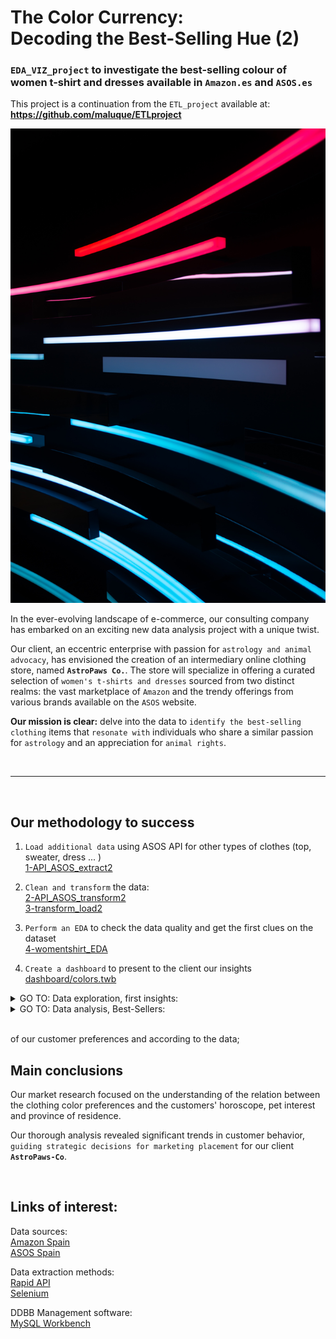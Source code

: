 # The Color Currency: <br/> Decoding the Best-Selling Hue (2)

### `EDA_VIZ_project` to investigate the best-selling colour of women t-shirt and dresses available in `Amazon.es` and `ASOS.es`

This project is a continuation from the `ETL_project` available at: **https://github.com/maluque/ETLproject**

![intro](images/intro.jpg)


In the ever-evolving landscape of e-commerce, our consulting company has embarked on an exciting new data analysis project with a unique twist.

Our client, an eccentric enterprise with passion for `astrology and animal advocacy`, has envisioned the creation of an intermediary online clothing store, named **`AstroPaws Co.`**. The store will specialize in offering a curated selection of `women's t-shirts and dresses` sourced from two distinct realms: the vast marketplace of `Amazon` and the trendy offerings from various brands available on the `ASOS` website.


**Our mission is clear:** delve into the data to `identify the best-selling clothing` items that `resonate with` individuals who share a similar passion for `astrology` and an appreciation for `animal rights`.

<br/>

--------------

<br/>


## Our methodology to success

1. `Load additional data` using ASOS API for other types of clothes (top, sweater, dress ... ) <br/>
    [1-API_ASOS_extract2](notebooks/1-API_ASOS_extract2.ipynb) <br/>

2. `Clean and transform` the data: <br/>
    [2-API_ASOS_transform2](notebooks/2-API_ASOS_transform2.ipynb) <br/>
    [3-transform_load2](notebooks/3-transform_load2.ipynb)  <br/>

3. `Perform an EDA` to check the data quality and get the first clues on the dataset <br/>
    [4-womentshirt_EDA](notebooks/4-womentshirt_EDA.ipynb)  <br/>

3. `Create a dashboard` to present to the client our insights <br/>
    [dashboard/colors.twb](dashboard/colors.twb)   <br/>


<details>
<summary> GO TO: Data exploration, first insights:<a name="clean1"></a></summary>

<br>

## How much data have we collected??

* From 2 stores: ASOS and Amazon (AWZ)
* Classified in 15 types -filtering types with > 100 products
* Classified in 11 colors -filtering colors with > 900 products


## Brands

AWZ dataset collects products from `1320 brands while ASOS 365`. Both collect clothes from `common 35 brands`.

<div style="border: 4px solid white; padding: 0px;">
    <img src="images/brands_ven1.png" alt="Your Image Description" />
</div>

<br>

## Price distribution

Without further evaluating and filtering the outliers out, the two shops present a similar price distribution.

<div style="border: 4px solid white; padding: 0px;">
    <img src="images/price_hist1.png" alt="Your Image Description" />
</div>
<br>

## Product clothes type and colour combined

`ASOS dataset includes specific types of clothes that AMZ doesn't`, such as "zapatos" and "casacas sanitarias". Likewise, ASOS collects a much larger number of dresses (vestidos y faldas).

<br>

`AMZ collects a much larger number of products under the category "camisa".`  Nonewithstanding, AMZ also returned a considerable number of products that are not stricktely t-shirts. This indicates that `AMZ quite ignores the filters we asked.`

<br>
<div style="border: 4px solid white; padding: 0px;">
    <img src="images/price_mat1.png" alt="Your Image Description" />
</div>
<br>



</details>


<details>
<summary> GO TO: Data analysis, Best-Sellers: <a name="clean1"></a></summary>
<br>

Tableau dashboards are available at: [dashboard/colors.twb](dashboard/colors.twb) 

## Spanish Provinces

We found that, in some Spanish provinces, customers have specific preference for certain colors as for instance:

* Jaen - Turquesa
* Segovia - Negro
* Las Palmas - Naranja


<br>
<div style="border: 4px solid white; padding: 0px;">
    <img src="images/province.png" alt="Your Image Description" />
</div>
<br>

## Type of clothing product

When focusing on T-shirt and dresses prices according to color, we find two very different trends:

* Black dresses are the most expensive ones in average
* white t-shirts are the most expensive ones in average

<br>
<div style="border: 4px solid white; padding: 0px;">
    <img src="images/types3.png" alt="Your Image Description" />
</div>
<br>

## Pet preferences

According to our market study, we find very stricking differences in the color preference of the customers when comparing their pet preferences.

The clothing preferences are evaluated according to the average price of the products by color. This opens the possibility to perform further economic segmentation studies focus on these specific groups.


<br>
<div style="border: 4px solid white; padding: 0px;">
    <img src="images/catdog.png" alt="Your Image Description" />
</div>
<br>

## Horoscope

The clothing color preferences according to the customers' horoscope also revealed that certain individuals are prone to pick specific color clothes.

<br>
<div style="border: 4px solid white; padding: 0px;">
    <img src="images/horoscope.png" alt="Your Image Description" />
</div>
<br>

</details>

<br>

of our customer preferences and according to the data;
## Main conclusions

Our market research focused on the understanding of the relation between the clothing color preferences and the customers' horoscope, pet interest and province of residence.

Our thorough analysis revealed significant trends in customer behavior, `guiding strategic decisions for marketing placement`
for our client **`AstroPaws-Co`**.

<br>

## Links of interest:

Data sources: <br/>
[Amazon Spain](https://www.amazon.es/) <br/>
[ASOS Spain](https://www.asos.com/es/) <br/>

Data extraction methods: <br/>
[Rapid API](https://rapidapi.com/) <br/>
[Selenium](https://www.selenium.dev/) <br/>

DDBB Management software: <br/>
[MySQL Workbench](https://www.mysql.com/products/workbench/) <br/>